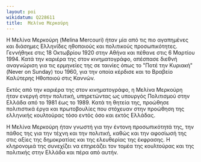 ```yaml
---
layout: poi 
wikidatum: Q228611
title:  Μελίνα Μερκούρη
---
```

Η Μελίνα Μερκούρη (Melina Mercouri) ήταν μία από τις πιο αγαπημένες και διάσημες Ελληνίδες ηθοποιούς και πολιτικούς προσωπικότητες. Γεννήθηκε στις 18 Οκτωβρίου 1920 στην Αθήνα και πέθανε στις 6 Μαρτίου 1994. Κατά την καριέρα της στον κινηματογράφο, απέσπασε διεθνή αναγνώριση για τις ερμηνείες της σε ταινίες όπως το "Ποτέ την Κυριακή" (Never on Sunday) του 1960, για την οποία κέρδισε και το Βραβείο Καλύτερης Ηθοποιού στις Καννών.

Εκτός από την καριέρα της στον κινηματογράφο, η Μελίνα Μερκούρη ήταν ενεργή στην πολιτική, υπηρετώντας ως υπουργός Πολιτισμού στην Ελλάδα από το 1981 έως το 1989. Κατά τη θητεία της, προώθησε πολιτιστικά έργα και πρωτοβουλίες που στόχευαν στην προώθηση της ελληνικής κουλτούρας τόσο εντός όσο και εκτός Ελλάδας.

Η Μελίνα Μερκούρη ήταν γνωστή για την έντονη προσωπικότητά της, την πάθος της για την τέχνη και την πολιτική, καθώς και την αφοσίωσή της στις αξίες της δημοκρατίας και της ελευθερίας της έκφρασης. Η κληρονομιά της συνεχίζει να επηρεάζει τον τομέα της κουλτούρας και της πολιτικής στην Ελλάδα και πέρα από αυτήν.
